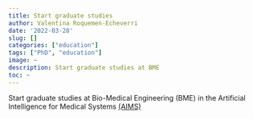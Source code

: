 ```yaml
---
title: Start graduate studies
author: Valentina Roquemen-Echeverri
date: '2022-03-28'
slug: []
categories: ["education"]
tags: ["PhD", "education"]
image: ~
description: Start graduate studies at BME
toc: ~
---
```


Start graduate studies at Bio-Medical Engineering (BME) in the Artificial Intelligence for Medical Systems [(AIMS)](https://www.ohsu.edu/school-of-medicine/jacobs-lab)
